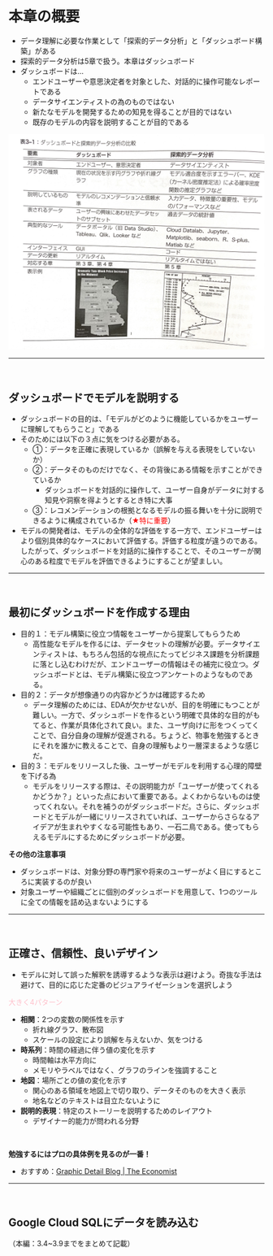 # 本章の概要

- データ理解に必要な作業として「探索的データ分析」と「ダッシュボード構築」がある
- 探索的データ分析は5章で扱う。本章はダッシュボード
- ダッシュボードは…
  - エンドユーザーや意思決定者を対象とした、対話的に操作可能なレポートである
  - データサイエンティストの為のものではない
  - 新たなモデルを開発するための知見を得ることが目的ではない
  - 既存のモデルの内容を説明することが目的である

![img](img/IMG_4779.jpg)

---

<br>

## ダッシュボードでモデルを説明する

- ダッシュボードの目的は、「モデルがどのように機能しているかをユーザーに理解してもらうこと」である
- そのためには以下の３点に気をつける必要がある。
  - ①：データを正確に表現しているか（誤解を与える表現をしていないか）
  - ②：データそのものだけでなく、その背後にある情報を示すことができているか
    - ダッシュボードを対話的に操作して、ユーザー自身がデータに対する知見や洞察を得ようとするとき特に大事
  - ③：レコメンデーションの根拠となるモデルの振る舞いを十分に説明できるように構成されているか（<font color=red>★特に重要</font>）
- モデルの開発者は、モデルの全体的な評価をする一方で、エンドユーザーはより個別具体的なケースにおいて評価する。評価する粒度が違うのである。したがって、ダッシュボードを対話的に操作することで、そのユーザーが関心のある粒度でモデルを評価できるようにすることが望ましい。

---

<br>


## 最初にダッシュボードを作成する理由

- 目的１：モデル構築に役立つ情報をユーザーから提案してもらうため
  - 高性能なモデルを作るには、データセットの理解が必要。データサイエンティストは、もちろん包括的な視点にたってビジネス課題を分析課題に落とし込むわけだが、エンドユーザーの情報はその補完に役立つ。ダッシュボードとは、モデル構築に役立つアンケートのようなものである。
- 目的２：データが想像通りの内容かどうかは確認するため
  - データ理解のためには、EDAが欠かせないが、目的を明確にもつことが難しい。一方で、ダッシュボードを作るという明確で具体的な目的がもてると、作業が具体化されて良い。また、ユーザ向けに形をつくってくことで、自分自身の理解が促進される。ちょうど、物事を勉強するときにそれを誰かに教えることで、自身の理解もより一層深まるような感じだ。
- 目的３：モデルをリリースした後、ユーザーがモデルを利用する心理的障壁を下げる為
  - モデルをリリースする際は、その説明能力が「ユーザーが使ってくれるかどうか？」といった点において重要である。よくわからないものは使ってくれない。それを補うのがダッシュボードだ。さらに、ダッシュボードとモデルが一緒にリリースされていれば、ユーザーからさらなるアイデアが生まれやすくなる可能性もあり、一石二鳥である。使ってもらえるモデルにするためにダッシュボードが必要。


**その他の注意事項**

- ダッシュボードは、対象分野の専門家や将来のユーザーがよく目にするところに実装するのが良い
- 対象ユーザーや組織ごとに個別のダッシュボードを用意して、1つのツールに全ての情報を詰め込まないようにする

---

<br>


## 正確さ、信頼性、良いデザイン

- モデルに対して誤った解釈を誘導するような表示は避けよう。奇抜な手法は避けて、目的に応じた定番のビジュアライゼーションを選択しよう

<font color=pink>大きく4パターン</font>

- **相関**：2つの変数の関係性を示す
  - 折れ線グラフ、散布図
  - スケールの設定により誤解を与えないか、気をつける
- **時系列**：時間の経過に伴う値の変化を示す
  - 時間軸は水平方向に
  - メモリやラベルではなく、グラフのラインを強調すること
- **地図**：場所ごとの値の変化を示す
  - 関心のある領域を地図上で切り取り、データそのものを大きく表示
  - 地名などのテキストは目立たないように
- **説明的表現**：特定のストーリーを説明するためのレイアウト
  - デザイナー的能力が問われる分野

<br>

**勉強するにはプロの具体例を見るのが一番！**

- おすすめ：[Graphic Detail Blog | The Economist](https://www.economist.com/graphic-detail/)

---

<br>

## Google Cloud SQLにデータを読み込む

（本編：3.4~3.9までをまとめて記載）


